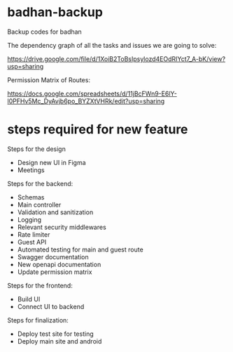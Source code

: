 # badhan-backup
Backup codes for badhan

The dependency graph of all the tasks and issues we are going to solve:

https://drive.google.com/file/d/1XoiB2ToBsIpsylozd4EOdRIYct7_A-bK/view?usp=sharing

Permission Matrix of Routes:

https://docs.google.com/spreadsheets/d/11jBcFWn9-E6lY-l0PFHv5Mc_DyAvjb6po_BYZXtVHRk/edit?usp=sharing

# steps required for new feature
Steps for the design
* Design new UI in Figma
* Meetings

Steps for the backend:
* Schemas
* Main controller
* Validation and sanitization
* Logging
* Relevant security middlewares
* Rate limiter
* Guest API
* Automated testing for main and guest route
* Swagger documentation
* New openapi documentation
* Update permission matrix

Steps for the frontend:
* Build UI
* Connect UI to backend

Steps for finalization:
* Deploy test site for testing
* Deploy main site and android
